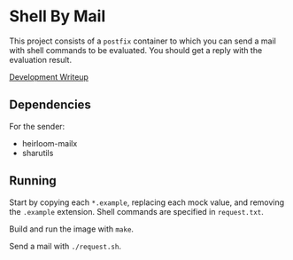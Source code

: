 # Shell By Mail

This project consists of a `postfix` container to which you can send a mail with shell commands to be evaluated. You should get a reply with the evaluation result.

[Development Writeup](https://nevesnunes.github.io/blog/2019/08/27/Shell-By-Mail.html)

## Dependencies

For the sender:
- heirloom-mailx
- sharutils 

## Running

Start by copying each `*.example`, replacing each mock value, and removing the `.example` extension. Shell commands are specified in `request.txt`.

Build and run the image with `make`.

Send a mail with `./request.sh`.
